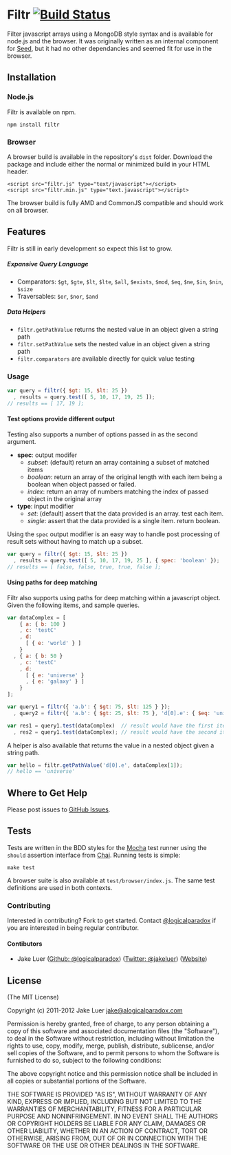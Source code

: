 # Filtr [![Build Status](https://secure.travis-ci.org/logicalparadox/filtr.png)](http://travis-ci.org/logicalparadox/filtr)

Filter javascript arrays using a MongoDB style syntax and is available for node.js
and the browser. It was originally written as an internal component for [Seed](https://github.com/qualiancy/seed),
but it had no other dependancies and seemed fit for use in the browser.

## Installation

### Node.js

Filtr is available on npm.

    npm install filtr

### Browser

A browser build is available in the repository's `dist` folder.
Download the package and include either the normal or minimized build in your HTML header.

    <script src="filtr.js" type="text/javascript"></script>
    <script src="filtr.min.js" type="text.javascript"></script>

The browser build is fully AMD and CommonJS compatible and should work on all browser.

## Features

Filtr is still in early development so expect this list to grow.

##### Expansive Query Language

* Comparators: `$gt`, `$gte`, `$lt`, `$lte`, `$all`, `$exists`, `$mod`, `$eq`, `$ne`, `$in`, `$nin`, `$size`
* Traversables: `$or`, `$nor`, `$and`

##### Data Helpers

* `filtr.getPathValue` returns the nested value in an object given a string path
* `filtr.setPathValue` sets the nested value in an object given a string path
* `filtr.comparators` are available directly for quick value testing

### Usage

```js
var query = filtr({ $gt: 15, $lt: 25 })
  , results = query.test([ 5, 10, 17, 19, 25 ]);
// results == [ 17, 19 ];
```

#### Test options provide different output 

Testing also supports a number of options passed in as the second argument.

* **spec**: output modifer
  * _subset_: (default) return an array containing a subset of matched items
  * _boolean_: return an array of the original length with each item being a boolean when object passed or failed.
  * _index_: return an array of numbers matching the index of passed object in the original array
* **type**: input modifier
  * _set_: (default) assert that the data provided is an array. test each item.
  * _single_: assert that the data provided is a single item. return boolean.

Using the `spec` output modifier is an easy way to handle post processing of result sets
without having to match up a subset.

```js
var query = filtr({ $gt: 15, $lt: 25 })
  , results = query.test([ 5, 10, 17, 19, 25 ], { spec: 'boolean' });
// results == [ false, false, true, true, false ];
```

#### Using paths for deep matching

Filtr also supports using paths for deep matching within a javascript object. Given the 
following items, and sample queries.

```js
var dataComplex = [
    { a: { b: 100 }
    , c: 'testC'
    , d: 
      [ { e: 'world' } ] 
    }
  , { a: { b: 50 }
    , c: 'testC'
    , d: 
      [ { e: 'universe' }
      , { e: 'galaxy' } ]
    }
];

var query1 = filtr({ 'a.b': { $gt: 75, $lt: 125 } });
  , query2 = filtr({ 'a.b': { $gt: 25, $lt: 75 }, 'd[0].e': { $eq: 'universe' } });

var res1 = query1.test(dataComplex)  // result would have the first item
  , res2 = query1.test(dataComplex); // result would have the second item 
```

A helper is also available that returns the value in a nested object given a string path.

```js
var hello = filtr.getPathValue('d[0].e', dataComplex[1]);
// hello == 'universe'
```

## Where to Get Help

Please post issues to [GitHub Issues](https://github.com/logicalparadox/filtr/issues).

## Tests

Tests are written in the BDD styles for the [Mocha]() test runner using the
`should` assertion interface from [Chai](http://chaijs.com). Running tests is simple:

    make test

A browser suite is also available at `test/browser/index.js`. The same test definitions are 
used in both contexts.

### Contributing

Interested in contributing? Fork to get started. Contact [@logicalparadox](http://github.com/logicalparadox) 
if you are interested in being regular contributor.

#### Contibutors 

* Jake Luer ([Github: @logicalparadox](http://github.com/logicalparadox)) ([Twitter: @jakeluer](http://twitter.com/jakeluer)) ([Website](http://alogicalparadox.com))

## License

(The MIT License)

Copyright (c) 2011-2012 Jake Luer <jake@alogicalparadox.com>

Permission is hereby granted, free of charge, to any person obtaining a copy
of this software and associated documentation files (the "Software"), to deal
in the Software without restriction, including without limitation the rights
to use, copy, modify, merge, publish, distribute, sublicense, and/or sell
copies of the Software, and to permit persons to whom the Software is
furnished to do so, subject to the following conditions:

The above copyright notice and this permission notice shall be included in
all copies or substantial portions of the Software.

THE SOFTWARE IS PROVIDED "AS IS", WITHOUT WARRANTY OF ANY KIND, EXPRESS OR
IMPLIED, INCLUDING BUT NOT LIMITED TO THE WARRANTIES OF MERCHANTABILITY,
FITNESS FOR A PARTICULAR PURPOSE AND NONINFRINGEMENT. IN NO EVENT SHALL THE
AUTHORS OR COPYRIGHT HOLDERS BE LIABLE FOR ANY CLAIM, DAMAGES OR OTHER
LIABILITY, WHETHER IN AN ACTION OF CONTRACT, TORT OR OTHERWISE, ARISING FROM,
OUT OF OR IN CONNECTION WITH THE SOFTWARE OR THE USE OR OTHER DEALINGS IN
THE SOFTWARE.
